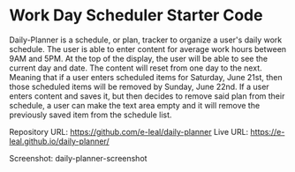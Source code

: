 # Work Day Scheduler Starter Code
Daily-Planner is a schedule, or plan, tracker to organize a user's daily work schedule.
The user is able to enter content for average work hours between 9AM and 5PM.
At the top of the display, the user will be able to see the current day and date.
The content will reset from one day to the next. Meaning that if a user enters scheduled items for Saturday, June 21st, then those scheduled items will be removed by Sunday, June 22nd.
If a user enters content and saves it, but then decides to remove said plan from their schedule, a user can make the text area empty and it will remove the previously saved item from the schedule list.

Repository URL: https://github.com/e-leal/daily-planner
Live URL: https://e-leal.github.io/daily-planner/

Screenshot: daily-planner-screenshot